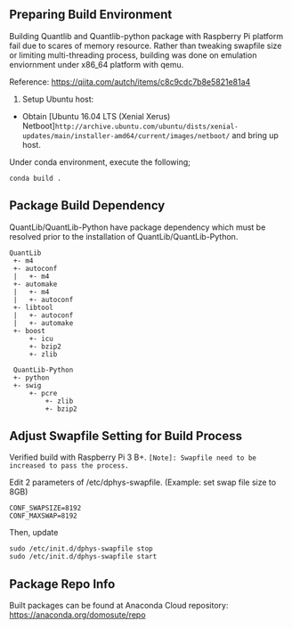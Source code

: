 Preparing Build Environment
------------
Building Quantlib and Quantlib-python package with Raspberry Pi platform fail due to scares of memory resource.  Rather than tweaking swapfile size or limiting multi-threading process, building was done on emulation enviornment under x86_64 platform with qemu.

Reference: https://qiita.com/autch/items/c8c9cdc7b8e5821e81a4

1. Setup Ubuntu host:
- Obtain [Ubuntu 16.04 LTS (Xenial Xerus) Netboot]`http://archive.ubuntu.com/ubuntu/dists/xenial-updates/main/installer-amd64/current/images/netboot/` and bring up host.




Under conda environment, execute the following;
``` 
conda build .
```
Package Build Dependency
------------
QuantLib/QuantLib-Python have package dependency which must be resolved prior to the installation of QuantLib/QuantLib-Python. 

```
QuantLib
 +- m4
 +- autoconf
 |   +- m4
 +- automake
 |   +- m4
 |   +- autoconf
 +- libtool
 |   +- autoconf
 |   +- automake
 +- boost
     +- icu
     +- bzip2
     +- zlib
     
 QuantLib-Python
 +- python
 +- swig
     +- pcre
         +- zlib
         +- bzip2
```
Adjust Swapfile Setting for Build Process
-----------------------------------------

Verified build with Raspberry Pi 3 B+. `[Note]: Swapfile need to be increased to pass the process.`

Edit 2 parameters of /etc/dphys-swapfile. (Example: set swap file size to 8GB)

```
CONF_SWAPSIZE=8192
CONF_MAXSWAP=8192
```

Then, update

```
sudo /etc/init.d/dphys-swapfile stop
sudo /etc/init.d/dphys-swapfile start
```
Package Repo Info
-----------------

Built packages can be found at Anaconda Cloud repository: https://anaconda.org/domosute/repo
